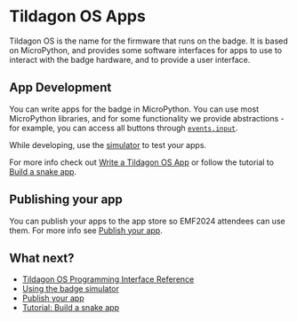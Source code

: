 # Tildagon OS Apps

Tildagon OS is the name for the firmware that runs on the badge. It is based on MicroPython, and provides some software interfaces for apps to use to interact with the badge hardware, and to provide a user interface.

## App Development

You can write apps for the badge in MicroPython. You can use most MicroPython libraries, and for some functionality we provide abstractions - for example, you can access all buttons through [`events.input`](./widgets-and-hardware/badge-hardware.md#buttons).

While developing, use the [simulator](./simulate.md) to test your apps.

For more info check out [Write a Tildagon OS App][app-getting-started] or follow the tutorial to [Build a snake app](./snake.md).

## Publishing your app

You can publish your apps to the app store so EMF2024 attendees can use them. For more info see [Publish your app](publish.md).

[simulator]: https://github.com/emfcamp/badge-2024-software/tree/main/sim
[app-getting-started]: ./development.md

## What next?

<div class="grid cards" markdown>

- [Tildagon OS Programming Interface Reference](./widgets-and-hardware/reference.md)
- [Using the badge simulator][simulator]
- [Publish your app](./publish.md)
- [Tutorial: Build a snake app](./snake.md)

</div>